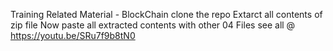 Training Related Material - BlockChain 
clone the repo 
Extarct all contents of zip file
Now paste all extracted contents with other 04 Files
see all @ https://youtu.be/SRu7f9b8tN0
